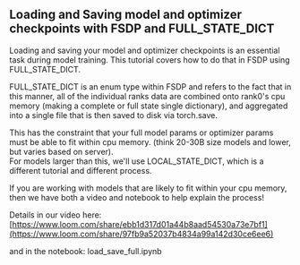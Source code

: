 
## Loading and Saving model and optimizer checkpoints with FSDP and FULL_STATE_DICT

Loading and saving your model and optimizer checkpoints is an essential task during model training.  This tutorial covers how to do that in FSDP using FULL_STATE_DICT.  

FULL_STATE_DICT is an enum type within FSDP and refers to the fact that in this manner, all of the individual ranks data are combined onto rank0's cpu memory (making a complete or full state single dictionary), and aggregated into a single file that is then saved to disk via torch.save. 

This has the constraint that your full model params or optimizer params must be able to fit within cpu memory.  (think 20-30B size models and lower, but varies based on server).  
For models larger than this, we'll use LOCAL_STATE_DICT, which is a different tutorial and different process.  

If you are working with models that are likely to fit within your cpu memory, then we have both a video and notebook to help explain the process!

Details in our video here:
[https://www.loom.com/share/ebb1d317d01a44b8aad54530a73e7bf1](https://www.loom.com/share/97fb9a52037b4834a99a142d30ce6ee6)

and in the notebook:
load_save_full.ipynb

